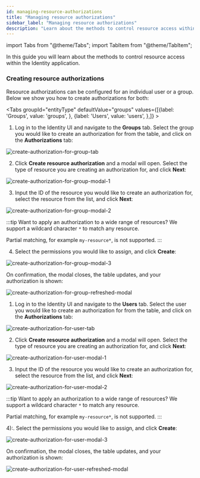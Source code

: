 ```yaml
---
id: managing-resource-authorizations
title: "Managing resource authorizations"
sidebar_label: "Managing resource authorizations"
description: "Learn about the methods to control resource access within the Identity application."
---
```


import Tabs from "@theme/Tabs";
import TabItem from "@theme/TabItem";

In this guide you will learn about the methods to control resource access within the Identity application.

### Creating resource authorizations

Resource authorizations can be configured for an individual user or a group. Below we show you how to create authorizations
for both:

<!-- Why would I choose configuring for an individual user vs. a group? Do we have a recommendation to use groups for larger organizations? Let's offer some opinionated recommendations here. -->

<Tabs groupId="entityType" defaultValue="groups" values={[{label: 'Groups', value: 'groups', }, {label: 'Users', value: 'users', },]} >
<TabItem value="groups">

1. Log in to the Identity UI and navigate to the **Groups** tab. Select the group you would like to create an authorization for from the table, and click on the **Authorizations** tab:

<!-- This needs to be a business-oriented example. Can we name this group something like "business analysts"? What kind of role would have read + delete process definition access? -->

![create-authorization-for-group-tab](../img/create-authorization-for-group-tab.png)

2. Click **Create resource authorization** and a modal will open. Select the type of resource you are creating an authorization for, and click **Next**:

![create-authorization-for-group-modal-1](../img/create-authorization-for-group-modal-1.png)

3. Input the ID of the resource you would like to create an authorization for, select the resource from the list, and click **Next**:

![create-authorization-for-group-modal-2](../img/create-authorization-for-group-modal-2.png)

:::tip
Want to apply an authorization to a wide range of resources? We support a wildcard character `*` to match any resource.

Partial matching, for example `my-resource*`, is not supported.
:::

4. Select the permissions you would like to assign, and click **Create**:

![create-authorization-for-group-modal-3](../img/create-authorization-for-group-modal-3.png)

On confirmation, the modal closes, the table updates, and your authorization is shown:

![create-authorization-for-group-refreshed-modal](../img/create-authorization-for-group-refreshed-table.png)

</TabItem>
<TabItem value="users">

<!-- This is unclear to me based on the screenshots. Where do I select the user? Where do users come from? -->

1. Log in to the Identity UI and navigate to the **Users** tab. Select the user you would like to create an authorization for from the table, and click on the **Authorizations** tab:

![create-authorization-for-user-tab](../img/create-authorization-for-user-tab.png)

2. Click **Create resource authorization** and a modal will open. Select the type of resource you are creating an authorization for, and click **Next**:

![create-authorization-for-user-modal-1](../img/create-authorization-for-user-modal-1.png)

3. Input the ID of the resource you would like to create an authorization for, select the resource from the list, and click **Next**:

![create-authorization-for-user-modal-2](../img/create-authorization-for-user-modal-2.png)

:::tip
Want to apply an authorization to a wide range of resources? We support a wildcard character `*` to match any resource.

Partial matching, for example `my-resource*`, is not supported.
:::

4):. Select the permissions you would like to assign, and click **Create**:

![create-authorization-for-user-modal-3](../img/create-authorization-for-user-modal-3.png)

On confirmation, the modal closes, the table updates, and your authorization is shown:

![create-authorization-for-user-refreshed-modal](../img/create-authorization-for-user-refreshed-table.png)

</TabItem>
</Tabs>

